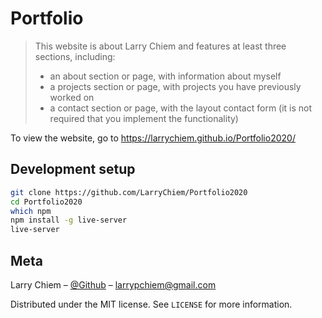 # Portfolio
> This website is about Larry Chiem and features at least three sections, including:
> - an about section or page, with information about myself 
> - a projects section or page, with projects you have previously worked on
> - a contact section or page, with the layout contact form (it is not required that you implement the functionality)

To view the website, go to https://larrychiem.github.io/Portfolio2020/

## Development setup


```sh
git clone https://github.com/LarryChiem/Portfolio2020
cd Portfolio2020 
which npm
npm install -g live-server
live-server
```

## Meta

Larry Chiem – [@Github](https://github.com/larrychiem) – larrypchiem@gmail.com

Distributed under the MIT license. See ``LICENSE`` for more information.

<!-- Markdown link & img dfn's -->
[bootstrap]: https://html5up.net/miniport
